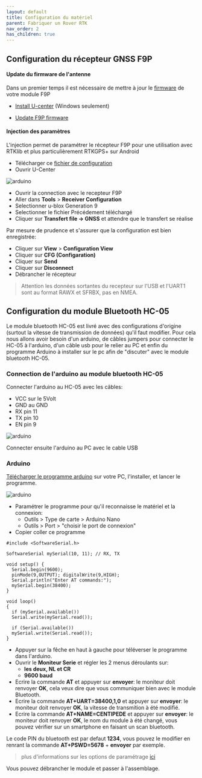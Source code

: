 ```yaml
---
layout: default
title: Configuration du matériel
parent: Fabriquer un Rover RTK
nav_order: 2
has_children: true
---
```


## Configuration du récepteur GNSS F9P

#### Update du firmware de l'antenne

Dans un premier temps il est nécessaire de mettre à jour le [firmware](https://fr.wikipedia.org/wiki/Firmware) de votre module F9P

* [Install U-center](https://www.u-blox.com/en/product/u-center) (Windows seulement)

* [Update F9P firmware](https://drotek.gitbook.io/rtk-f9p-positioning-solutions/tutorials/updating-zed-f9p-firmware)

#### Injection des paramètres

L'injection permet de paramétrer le récepteur F9P pour une utilisation avec RTKlib et plus particulièrement RTKGPS+ sur Android

* Télécharger ce [fichier de configuration](https://raw.githubusercontent.com/jancelin/docs-centipedeRTK/master/assets/param_rtklib/F9P_rover_usb_uart1-34500b_5hz.txt)
* Ouvrir U-Center

![arduino](https://jancelin.github.io/docs-centipedeRTK/assets/images/montage_rover/u-center.gif)

* Ouvrir la connection avec le recepteur F9P
* Aller dans **Tools** > **Receiver Configuration**
* Selectionner u-blox Generation 9
* Selectionner le fichier Précédement téléchargé
* Cliquer sur **Transfert file -> GNSS** et attendre que le transfert se réalise

Par mesure de prudence et s'assurer que la configuration est bien enregistrée:
* Cliquer sur **View** > **Configuration View**
* Cliquer sur **CFG (Configaration)**
* Cliquer sur **Send**
* Cliquer sur **Disconnect**
* Débrancher le récepteur

>Attention les données sortantes du recepteur sur l'USB et l'UART1 sont au format RAWX et SFRBX, pas en NMEA. 

## Configuration du module Bluetooth HC-05

Le module bluetooth HC-05 est livré avec des configurations d'origine (surtout la vitesse de transmission de données) qu'il faut modifier. Pour cela nous allons avoir besoin d'un arduino, de câbles jumpers pour connecter le HC-05 à l'arduino, d'un câble usb pour le relier au PC et enfin du programme Arduino à installer sur le pc afin de "discuter" avec le module bluetooth HC-05.

### Connection de l'arduino au module bluetooth HC-05

Connecter l'arduino au HC-05 avec les câbles: 

* VCC sur le 5Volt
* GND au GND
* RX pin 11
* TX pin 10
* EN pin 9

![arduino](https://jancelin.github.io/docs-centipedeRTK/assets/images/montage_rover/arduino.jpg)

Connecter ensuite l'arduino au PC avec le cable USB

### Arduino

[Télécharger le programme arduino](https://www.arduino.cc/en/Main/Software) sur votre PC, l'installer, et lancer le programme.

![arduino](https://jancelin.github.io/docs-centipedeRTK/assets/images/montage_rover/arduino.gif)

* Paramétrer le programme pour qu'il reconnaisse le matériel et la connexion:
  * Outils > Type de carte > Arduino Nano
  * Outils > Port > "choisir le port de connexion"
* Copier coller ce programme

```
#include <SoftwareSerial.h>

SoftwareSerial mySerial(10, 11); // RX, TX

void setup() {
  Serial.begin(9600);
  pinMode(9,OUTPUT); digitalWrite(9,HIGH);
  Serial.println("Enter AT commands:");
  mySerial.begin(38400);
}

void loop()
{
  if (mySerial.available())  
  Serial.write(mySerial.read());
  
  if (Serial.available())  
  mySerial.write(Serial.read());
}
```

* Appuyer sur la fêche en haut à gauche pour téléverser le programme dans l'arduino.
* Ouvrir le **Moniteur Serie** et régler les 2 menus déroulants sur:
  * **les deux, NL et CR**
  * **9600 baud**
* Ecrire la commande **AT** et appuyer sur **envoyer**: le moniteur doit renvoyer **OK**, cela veux dire que vous communiquer bien avec le module Bluetooth.
* Ecrire la commande **AT+UART=38400,1,0** et appuyer sur **envoyer**: le moniteur doit renvoyer **OK**, la vitesse de transmition à été modifié.
* Ecrire la commande **AT+NAME=CENTIPEDE** et appuyer sur **envoyer**: le moniteur doit renvoyer **OK**, le nom du module à été changé, vous pouvez vérifier sur un smartphone en faisant un scan bluetooth.

Le code PIN du bluetooth est par defaut **1234**, vous pouvez le modifier en renrant la commande **AT+PSWD=5678** + **envoyer** par exemple.

> plus d'informations sur les options de paramétrage [ici](https://retroetgeek.com/geek/arduino/configuration-du-module-hc-05-pour-arduino/)

Vous pouvez débrancher le module et passer à l'assemblage.













